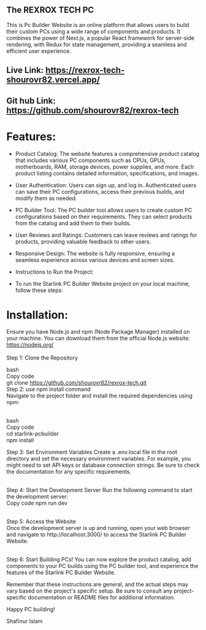 ## The REXROX TECH PC

This is Pc Builder Website is an online platform that allows users to build their custom PCs using a wide range of components and products. It combines the power of Next.js, a popular React framework for server-side rendering, with Redux for state management, providing a seamless and efficient user experience.

## Live Link: https://rexrox-tech-shourovr82.vercel.app/

## Git hub Link: https://github.com/shourovr82/rexrox-tech

# Features:

- Product Catalog: The website features a comprehensive product catalog that includes various PC components such as CPUs, GPUs, motherboards, RAM, storage devices, power supplies, and more. Each product listing contains detailed information, specifications, and images.

- User Authentication: Users can sign up, and log in. Authenticated users can save their PC configurations, access their previous builds, and modify them as needed.

- PC Builder Tool: The PC builder tool allows users to create custom PC configurations based on their requirements. They can select products from the catalog and add them to their builds.

- User Reviews and Ratings: Customers can leave reviews and ratings for products, providing valuable feedback to other users.

- Responsive Design: The website is fully responsive, ensuring a seamless experience across various devices and screen sizes.

- Instructions to Run the Project:

- To run the Starlink PC Builder Website project on your local machine, follow these steps:

# Installation:

Ensure you have Node.js and npm (Node Package Manager) installed on your machine. You can download them from the official Node.js website: https://nodejs.org/  
<br/>
Step 1: Clone the Repository

bash <br/>
Copy code <br/>
git clone https://github.com/shourovr82/rexrox-tech.git <br/>
Step 2: use npm install command <br>
Navigate to the project folder and install the required dependencies using npm:

<br/>
bash  <br/>
Copy code <br/>
cd starlink-pcbuilder <br/>
npm install  <br/>

Step 3: Set Environment Variables
Create a .env.local file in the root directory and set the necessary environment variables. For example, you might need to set API keys or database connection strings. Be sure to check the documentation for any specific requirements.

<br/>
Step 4: Start the Development Server
Run the following command to start the development server:

<br/> 
Copy code
npm run dev <br/>
<br/>

Step 5: Access the Website <br/>
Once the development server is up and running, open your web browser and navigate to http://localhost:3000/ to access the Starlink PC Builder Website.

<br/>
Step 6: Start Building PCs!
You can now explore the product catalog, add components to your PC builds using the PC builder tool, and experience the features of the Starlink PC Builder Website.

Remember that these instructions are general, and the actual steps may vary based on the project's specific setup. Be sure to consult any project-specific documentation or README files for additional information.

Happy PC building!

Shafinur Islam
